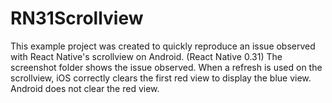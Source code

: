 # RN31Scrollview
This example project was created to quickly reproduce an issue observed with React Native's
scrollview on Android. (React Native 0.31)
The screenshot folder shows the issue observed. When a refresh is used on the scrollview,
iOS correctly clears the first red view to display the blue view. Android does not clear
the red view.
